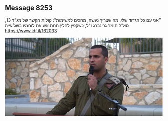 ## Message 8253

״אני עם כל הגדוד שלי, מה שצריך נעשה, מחכים למשימות":
קולות הקשר של מג"ד 13, סא"ל תומר גרינברג ז"ל, כשקפץ לחלץ תחת אש את 
לוחמיו בשג׳עייה
https://www.idf.il/162033

![Photo](8253/8253_photo.jpg)
